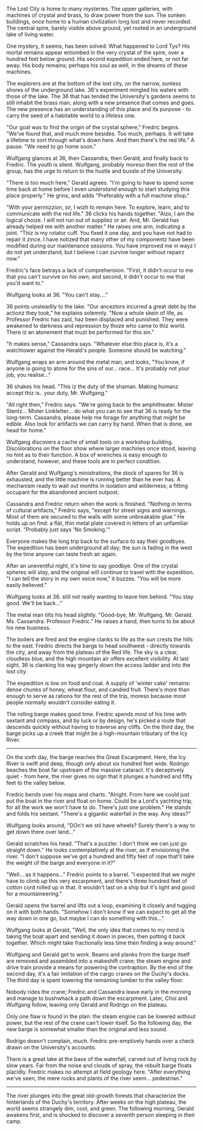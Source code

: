 The Lost City is home to many mysteries. The upper galleries, with machines of crystal and brass, to draw power from the sun. The sunken buildings, once home to a human civilization long lost and never recorded. The central spire, barely visible above ground, yet rooted in an underground lake of living water.

One mystery, it seems, has been solved: What happened to Lord Tys? His mortal remains appear entombed in the very crystal of the spire, over a hundred feet below ground. His second expedition ended here, or not far away. His body remains; perhaps his soul as well, in the dreams of these machines.

The explorers are at the bottom of the lost city, on the narrow, sunless shores of the underground lake. 36's experiment mingled his waters with those of the lake. The 36 that has tended the University's gardens seems to still inhabit the brass man, along with a new presence that comes and goes. The new presence has an understanding of this place and its purpose - to carry the seed of a habitable world to a lifeless one.

"Our goal was to find the origin of the crystal sphere," Fredric begins. "We've found that, and much more besides. Too much, perhaps. It will take a lifetime to sort through what's down here. And then there's the red life." A pause. "We need to go home soon."

Wulfgang glances at 36, then Cassandra, then Gerald, and finally back to Fredric. The youth is slient. Wulfgang, probably moreso then the rest of the group, has the urge to return to the hustle and bussle of the University.

"There _is_ too much here," Gerald agrees. "I'm going to have to spend some time back at home before I even _understand_ enough to start studying this place properly." He grins, and adds "Preferably with a full machine shop."

"With your permizzion, sir, I wizh to remain here. To explore, learn, and to communicate with the red life." 36 clicks his hands together. "Alzo, I am the logical choize. I will not run out of suppliez or air. And, Mr. Gerald has already helped me with another matter." He raises one arm, indicating a joint. "Thiz is my rotator cuff. You fixed it one day, and you have not had to repair it zince. I have notized that many other of my componentz have been modified during our maintenance sessions. You have improved me in wayz I do not yet underztand, but I believe I can zurvive longer without repairz now."

Fredric's face betrays a lack of comprehension. "First, it didn't occur to me that you can't survive on his own; and second, it didn't occur to me that you'd want to."

Wulfgang looks at 36. "You can't stay...."

36 points unsteadily to the lake. "Our anceztors incurred a great debt by the actionz they took," he explains solemnly. "Now a whole skein of life, as Professor Fredric has zaid, haz been displaced and punished. They were awakened to darkness and repression by thoze who came to thiz world. There iz an atonement that muzt be performed for this sin."

"It makes sense," Cassandra says. "Whatever else this place is, it's a watchtower against the Herald's people. Someone should be watching."

Wulfgang wraps an arm around the metal man, and looks, "You know, if anyone is going to atone for the sins of our... race... It's probably not your job, you realise..."

36 shakes his head. "This iz the duty of the shaman. Making humanz accept thiz is.. your duty, Mr. Wulfgang."

"All right then," Fredric says. "We're going back to the amphitheater. Mister Stentz... Mister Linkletter... do what you can to see that 36 is ready for the long-term. Cassandra, please help me forage for anything that might be edible. Also look for artifacts we can carry by hand. When that is done, we head for home."

Wulfgang discovers a cache of small tools on a workshop building. Discolorations on the floor show where larger machines once stood, leaving no hint as to their function. A box of wrenches is easy enough to understand, however, and these tools are in perfect condition.

After Gerald and Wulfgang's ministrations, the stock of spares for 36 is exhausted, and the little machine is running better than he ever has. A mechanism ready to wait out months in isolation and wilderness; a fitting occupant for the abandoned ancient outpost.

Cassandra and Fredric return when the work is finished. "Nothing in terms of cultural artifacts," Fredric says, "except for street signs and warnings. Most of them are secured to the walls with some unbreakable glue." He holds up on find: a flat, thin metal plate covered in letters of an unfamiliar script. "Probably just says 'No Smoking.'"

Everyone makes the long trip back to the surface to say their goodbyes. The expedition has been underground all day; the sun is fading in the west by the time anyone can taste fresh air again.

After an uneventful night, it's time to say goodbye. One of the crystal spheres will stay, and the original will continue to travel with the expedition. "I can tell the story in my own voice now," it buzzes. "You will be more easily believed."

Wulfgang looks at 36. still not really wanting to leave him behind. "You stay good. We'll be back..."

The metal man tilts his head slightly. "Good-bye, Mr. Wulfgang. Mr. Gerald. Ms. Cassandra. Professor Fredric." He raises a hand, then turns to be about his new business.

The boilers are fired and the engine clanks to life as the sun crests the hills to the east. Fredric directs the barge to head southwest - directly towards the city, and away from the plateau of the Red life. The sky is a clear, cloudless blue, and the high mountain air offers excellent visibility. At last sight, 36 is clanking his way gingerly down the access ladder and into the lost city.

The expedition is low on food and coal. A supply of 'winter cake' remains: dense chunks of honey, wheat flour, and candied fruit. There's more than enough to serve as rations for the rest of the trip, moreso because most people normally wouldn't consider eating it.

The rolling barge makes good time. Fredric spends most of his time with sextant and compass, and by luck or by design, he's picked a route that descends quickly without having to traverse any cliffs. On the third day, the barge picks up a creek that might be a high-mountain tributary of the Icy River.

---

On the sixth day, the barge reaches the Great Escarpment. Here, the Icy River is swift and deep, though only about six hundred feet wide. Rodrigo beaches the boat far upstream of the massive cataract. It's deceptively quiet - from here, the river gives no sign that it plunges a hundred and fifty feet to the valley below.

Fredric bends over his maps and charts. "Alright. From here we could just put the boat in the river and float on home. Could be a Lord's yachting trip, for all the work we won't have to do. There's just one problem." He stands and folds his sextant. "There's a gigantic waterfall in the way. Any ideas?"

Wulfgang looks around, "DOn't we stil have wheels? Surely there's a way to get down there over land..."

Gerald scratches his head. "That's a puzzler. I don't think we can just go straight down." He looks contemplatively at the river, as if envisioning the river. "I don't suppose we've got a hundred and fifty feet of rope that'll take the weight of the barge and everyone in it?"

"Well... as it happens..." Fredric points to a barrel. "I expected that we might have to climb _up_ this very escarpment, and there's three hundred feet of cotton cord rolled up in that. It wouldn't last on a ship but it's light and good for a mountaineering."

Gerald opens the barrel and lifts out a loop, examining it closely and tugging on it with both hands. "Somehow I don't know if we can expect to get all the way down in one go, but maybe I can do something with this..."

Wulfgang looks at Gerald, "Well, the only idea that comes to my mind is taking the boat apart and sending it down in pieces, then putting it back together. Which might take fractionally less time then finding a way around."

Wulfgang and Gerald get to work. Beams and planks from the barge itself are removed and assembled into a makeshift crane; the steam engine and drive train provide a means for powering the contraption. By the end of the second day, it's a fair imitation of the cargo cranes on the Duchy's docks. The third day is spent lowering the remaining lumber to the valley floor.

Nobody rides the crane; Fredric and Cassandra leave early in the morning and manage to bushwhack a path down the escarpment. Later, Choi and Wulfgang follow, leaving only Gerald and Rodrigo on the plateau.

Only one flaw is found in the plan: the steam engine can be lowered without power, but the rest of the crane can't lower itself. So the following day, the new barge is somewhat smaller than the original and less sound.

Rodrigo doesn't complain, much. Fredric pre-emptively hands over a check drawn on the University's accounts.

There is a great lake at the base of the waterfall, carved out of living rock by slow years. Far from the noise and clouds of spray, the rebuilt barge floats placidly. Fredric makes no attempt at field geology here. "After everything we've seen, the mere rocks and plants of the river seem... pedestrian."

---

The river plunges into the great old-growth forests that characterize the hinterlands of the Duchy's territory. After weeks on the high plateau, the world seems strangely dim, cool, and green. The following morning, Gerald awakens first, and is shocked to discover a seventh person sleeping in their camp.